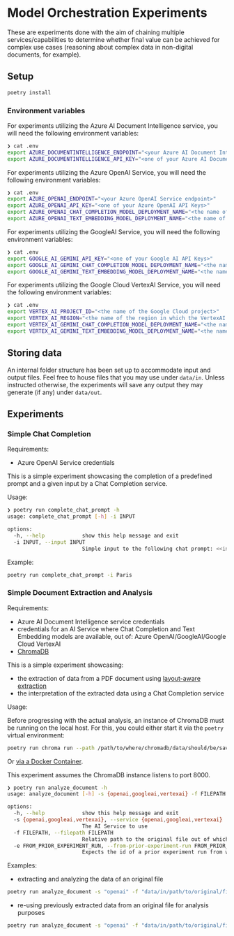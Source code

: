 # Model Orchestration Experiments

These are experiments done with the aim of chaining multiple services/capabilities to determine whether final value can be achieved for complex use cases (reasoning about complex data in non-digital documents, for example).

## Setup

```sh
poetry install
```

### Environment variables
For experiments utilizing the Azure AI Document Intelligence service, you will need the following environment variables:

```sh
❯ cat .env
export AZURE_DOCUMENTINTELLIGENCE_ENDPOINT="<your Azure AI Document Intelligence service endpoint>"
export AZURE_DOCUMENTINTELLIGENCE_API_KEY="<one of your Azure AI Document Intelligence service API Keys>"
```

For experiments utilizing the Azure OpenAI Service, you will need the following environment variables:

```sh
❯ cat .env
export AZURE_OPENAI_ENDPOINT="<your Azure OpenAI Service endpoint>"
export AZURE_OPENAI_API_KEY="<one of your Azure OpenAI API Keys>"
export AZURE_OPENAI_CHAT_COMPLETION_MODEL_DEPLOYMENT_NAME="<the name of a model deployed in Azure AI Foundry that can be used for chat completion, e.g. 'gpt-4'>>"
export AZURE_OPENAI_TEXT_EMBEDDING_MODEL_DEPLOYMENT_NAME="<the name of a model deployed in Azure AI Foundry that can be used for text embeddings, e.g. 'text-embedding-3-large'>>"
```

For experiments utilizing the GoogleAI Service, you will need the following environment variables:

```sh
❯ cat .env
export GOOGLE_AI_GEMINI_API_KEY="<one of your Google AI API Keys>"
export GOOGLE_AI_GEMINI_CHAT_COMPLETION_MODEL_DEPLOYMENT_NAME="<the name of a model deployed in GoogleAI that can be used for chat completion, e.g. 'gemini-2.5-pro-preview-05-06'>>"
export GOOGLE_AI_GEMINI_TEXT_EMBEDDING_MODEL_DEPLOYMENT_NAME="<the name of a model deployed in GoogleAI that can be used for text embeddings, e.g. 'gemini-embedding-exp-03-07'>>"
```

For experiments utilizing the Google Cloud VertexAI Service, you will need the following environment variables:

```sh
❯ cat .env
export VERTEX_AI_PROJECT_ID="<the name of the Google Cloud project>"
export VERTEX_AI_REGION="<the name of the region in which the VertexAI Service is deployed>"
export VERTEX_AI_GEMINI_CHAT_COMPLETION_MODEL_DEPLOYMENT_NAME="<the name of a model deployed in VertexAI that can be used for chat completion, e.g. 'gemini-2.5-pro-preview-05-06'>>"
export VERTEX_AI_GEMINI_TEXT_EMBEDDING_MODEL_DEPLOYMENT_NAME="<the name of a model deployed in VertexAI that can be used for text embeddings, e.g. 'text-embedding-005'>>"
```

## Storing data
An internal folder structure has been set up to accommodate input and output files. Feel free to house files that you may use under `data/in`. Unless instructed otherwise, the experiments will save any output they may generate (if any) under `data/out`.

## Experiments

### Simple Chat Completion

Requirements:
- Azure OpenAI Service credentials

This is a simple experiment showcasing the completion of a predefined prompt and a given input by a Chat Completion service.

Usage:

```sh
❯ poetry run complete_chat_prompt -h
usage: complete_chat_prompt [-h] -i INPUT

options:
  -h, --help            show this help message and exit
  -i INPUT, --input INPUT
                        Simple input to the following chat prompt: <<input>> is the capital of
```

Example:
```sh
poetry run complete_chat_prompt -i Paris
```

### Simple Document Extraction and Analysis

Requirements:
- Azure AI Document Intelligence service credentials
- credentials for an AI Service where Chat Completion and Text Embedding models are available, out of: Azure OpenAI/GoogleAI/Google Cloud VertexAI
- [ChromaDB](https://www.trychroma.com/)

This is a simple experiment showcasing:
- the extraction of data from a PDF document using [layout-aware extraction](https://learn.microsoft.com/en-us/azure/ai-services/document-intelligence/prebuilt/layout?view=doc-intel-4.0.0&tabs=rest%2Csample-code)
- the interpretation of the extracted data using a Chat Completion service

Usage:

Before progressing with the actual analysis, an instance of ChromaDB must be running on the local host. For this, you could either start it via the `poetry` virtual environment:

```sh
poetry run chroma run --path /path/to/where/chromadb/data/should/be/saved
```

Or [via a Docker Container](https://docs.trychroma.com/production/containers/docker).

This experiment assumes the ChromaDB instance listens to port 8000.

```sh
❯ poetry run analyze_document -h
usage: analyze_document [-h] -s {openai,googleai,vertexai} -f FILEPATH [-e FROM_PRIOR_EXPERIMENT_RUN]

options:
  -h, --help            show this help message and exit
  -s {openai,googleai,vertexai}, --service {openai,googleai,vertexai}
                        The AI Service to use
  -f FILEPATH, --filepath FILEPATH
                        Relative path to the original file out of which data needs to be extracted and analyzed
  -e FROM_PRIOR_EXPERIMENT_RUN, --from-prior-experiment-run FROM_PRIOR_EXPERIMENT_RUN
                        Expects the id of a prior experiment run from which to re-use extracted data
```

Examples:

- extracting and analyzing the data of an original file
```sh
poetry run analyze_document -s "openai" -f "data/in/path/to/original/file.pdf"
```

- re-using previously extracted data from an original file for analysis purposes
```sh
poetry run analyze_document -s "openai" -f "data/in/path/to/original/file.pdf" -e "id of prior experiment run"
```
